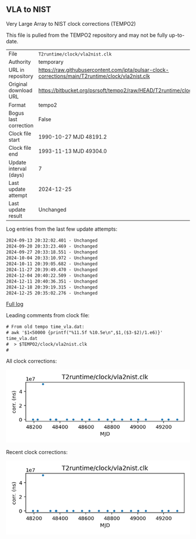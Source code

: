 
## VLA to NIST

Very Large Array to NIST clock corrections (TEMPO2)

This file is pulled from the TEMPO2 repository and may not be fully
up-to-date.

|     |     |
|:--- |:--- |
| File | `T2runtime/clock/vla2nist.clk` |
| Authority | temporary |
| URL in repository | <https://raw.githubusercontent.com/ipta/pulsar-clock-corrections/main/T2runtime/clock/vla2nist.clk> |
| Original download URL | <https://bitbucket.org/psrsoft/tempo2/raw/HEAD/T2runtime/clock/vla2nist.clk> |
| Format | tempo2 |
| Bogus last correction | False |
| Clock file start | 1990-10-27 MJD 48191.2 |
| Clock file end | 1993-11-13 MJD 49304.0 |
| Update interval (days) | 7 |
| Last update attempt | 2024-12-25 |
| Last update result | Unchanged |

Log entries from the last few update attempts:
```
2024-09-13 20:32:02.401 - Unchanged
2024-09-20 20:33:23.469 - Unchanged
2024-09-27 20:33:18.551 - Unchanged
2024-10-04 20:33:10.972 - Unchanged
2024-10-11 20:39:05.682 - Unchanged
2024-11-27 20:39:49.470 - Unchanged
2024-12-04 20:40:22.509 - Unchanged
2024-12-11 20:40:36.351 - Unchanged
2024-12-18 20:39:19.315 - Unchanged
2024-12-25 20:35:02.276 - Unchanged
```
[Full log](https://raw.githubusercontent.com/ipta/pulsar-clock-corrections/main/log/T2runtime/clock/vla2nist.clk.log)

Leading comments from clock file:

    # From old tempo time_vla.dat:
    # awk '$1<50000 {printf("%11.5f %10.5e\n",$1,($3-$2)/1.e6)}' time_vla.dat
    #  > $TEMPO2/clock/vla2nist.clk
    #



All clock corrections:

![plot of all clock corrections](vla2nist.clk.png "All corrections")

Recent clock corrections:

![plot of recent clock corrections](vla2nist.clk.short.png "Recent corrections")


